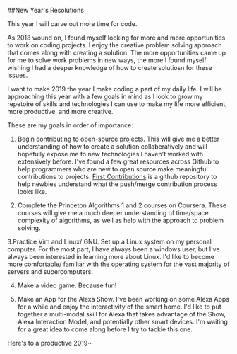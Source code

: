 ##New Year's Resolutions

This year I will carve out more time for code.

As 2018 wound on, I found myself looking for more and more opportunities to work on coding projects. I enjoy the creative problem solving approach that comes along with creating a solution. The more opportunities came up for me to solve work problems in  new ways, the more I found myself wishing I had a deeper knowledge of how to create solutiosn for these issues.

I want to make 2019 the year I make coding a part of my daily life. I will be approaching this year with a few goals in mind as I look to grow my repetoire of skills and technologies I can use to make my life more efficient, more productive, and more creative.

These are my goals in order of importance:

1. Begin contributing to open-source projects. This will give me a better understanding of how to create a solution collaberatively and will hopefully expose me to new technologies I haven't worked with extensively before. I've found a few great resources across Github to help programmers who are new to open source make meaningful contributions to projects: <a href="https://github.com/bumgardnera07/first-contributions">First Contributions</a> is a github repository to help newbies understand what the push/merge contribution process looks like. 

2. Complete the Princeton Algorithms 1 and 2 courses on Coursera. These courses will give me a much deeper understanding of time/space complexity of algorithms, as well as help with the approach to problem solving.

3.Practice Vim and Linux/ GNU. Set up a Linux system on my personal computer. For the most part, I have always been a windows user, but I've always been interested in learning more about Linux. I'd like to become more comfortable/ familiar with the operating system for the vast majority of servers and supercomputers.

4. Make a video game. Because fun!

5. Make an App for the Alexa Show. I've been working on some Alexa Apps for a while and enjoy the interactivity of the smart home. I'd like to put together a multi-modal skill for Alexa that takes advantage of the Show, Alexa Interaction Model, and potentially other smart devices. I'm waiting for a great idea to come along before I try to tackle this one.

Here's to a productive 2019~
